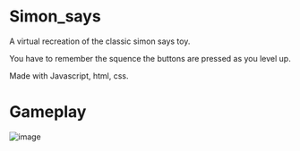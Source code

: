 # Simon_says

A virtual recreation of the classic simon says toy.

You have to remember the squence the buttons are pressed as you level up.

Made with Javascript, html, css.

# Gameplay
![image](https://user-images.githubusercontent.com/107172416/227766511-d478ec90-0644-4a3c-85a5-36b80eab0aa9.png)
